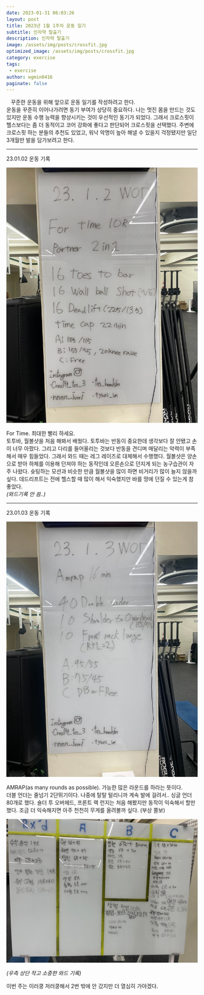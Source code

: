 ```yaml
---
date: 2023-01-31 06:03:26
layout: post
title: 2023년 1월 1주차 운동 일기
subtitle: 인자약 탈출기
description: 인자약 탈출기
image: /assets/img/posts/crossfit.jpg
optimized_image: /assets/img/posts/crossfit.jpg
category: exercise
tags:
 - exercise
author: wgmin0416
paginate: false
---
```


&nbsp;&nbsp; 꾸준한 운동을 위해 앞으로 운동 일기를 작성하려고 한다.<br/>
운동을 꾸준히 이어나가려면 동기 부여가 상당히 중요하다. 나는 멋진 몸을 만드는 것도 있지만 
운동 수행 능력을 향상시키는 것이 우선적인 동기가 되었다.
그래서 크로스핏이 헬스보다는 좀 더 동적이고 코어 강화에 좋다고 판단되어 크로스핏을 선택했다.
주변에 크로스핏 하는 분들의 추천도 있었고, 워낙 악명이 높아 해낼 수 있을지 걱정됐지만 일단 3개월만 발을 담가보려고 한다.

<hr/>

23.01.02 운동 기록

<img src="/assets/img/posts/2023-01-31-crossfit-1/230102_wod.jpg"/>

For Time. 최대한 빨리 하세요. <br/>
토투바, 월볼샷을 처음 해봐서 배웠다. 토투바는 반동이 중요한데 생각보다 잘 안됐고 손이 너무 아팠다.
그리고 다리를 들어올리는 것보다 반동을 견디며 매달리는 악력이 부족해서 매우 힘들었다.
그래서 와드 때는 레그 레이즈로 대체해서 수행했다. 월볼샷은 양손으로 받아 하체를 이용해 던져야 하는 동작인데
오른손으로 던지게 되는 농구습관이 자주 나왔다. 슛팅하는 모션과 비슷한 만큼 월볼샷을 많이 하면 비거리가 많이 늘지 않을까 싶다.
데드리프트는 전에 헬스할 때 많이 해서 익숙했지만 바를 땅에 던질 수 있는게 참 좋았다.<br/>
*(와드기록 안 씀..)* <br/>

<hr/>

23.01.03 운동 기록

<img src="/assets/img/posts/2023-01-31-crossfit-1/230103_wod.jpg"/>

AMRAP(as many rounds as possible). 가능한 많은 라운드를 하라는 뜻이다.<br/>
더블 언더는 줄넘기 2단뛰기이다. 나중에 탈탈 털리니까 계속 발에 걸려서.. 싱글 언더 80개로 했다.
숄더 투 오버헤드, 프론트 랙 런지는 처음 해봤지만 동작이 익숙해서 할만했다.
조금 더 익숙해지면 아주 천천히 무게를 올려볼까 싶다. (부상 쫄보)

<img src="/assets/img/posts/2023-01-31-crossfit-1/230103_record.jpg"/>


*(우측 상단 작고 소중한 와드 기록)* <br/>

이번 주는 이러쿵 저러쿵해서 2번 밖에 안 갔지만 더 열심히 가야겠다.